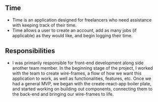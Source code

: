 ## Time

- Time is an application designed for freelancers who need assistance with keeping track of their time.
- Time allows a user to create an account, add as many jobs (if applicable) as they would like, and begin logging their time.

## Responsibilities

- I was primarily responsible for front-end development along side another team member. In the beginning stage of the project, I worked with the team to create wire-frames, a flow of how we want this application to work, as well as functionalities, features, etc. Once we had a general MVP, we began with the create-react-app boiler plate, and started working on building out components, connecting them to the back-end and bringing our wire-frames to life.
